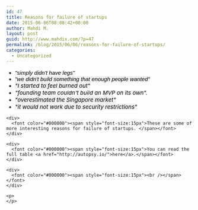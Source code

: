 ```yaml
---
id: 47
title: Reasons for failure of startups
date: 2015-06-06T08:08:42+00:00
author: Mahdi M.
layout: post
guid: http://www.mahdix.com/?p=47
permalink: /blog/2015/06/06/reasons-for-failure-of-startups/
categories:
  - Uncategorized
---
```

<div dir="ltr">
  <div class="gmail_default" style>
    <ul style>
      <li style>
        <font face="tahoma, sans-serif"><span style="color:rgb(0,0,0);font-family:arial,sans-serif;font-size:15px;font-style:italic">"simply didn't have legs"</span><br /></font>
      </li>
      <li style>
        <font face="tahoma, sans-serif"><span style="color:rgb(0,0,0);font-family:arial,sans-serif;font-size:15px;font-style:italic"><span style="background-color:rgb(243,243,243)">"we didn't build something that enough people wanted"</span><br /></span></font>
      </li>
      <li style>
        <span style="color:rgb(0,0,0);font-size:15px;font-style:italic;background-color:rgb(243,243,243)">"I started to feel burned out"</span>
      </li>
      <li style>
        <span style="color:rgb(0,0,0);font-size:15px;font-style:italic;background-color:rgb(243,243,243)"><span style="background-color:rgb(255,255,255)">"founding team couldn't build an MVP on its own".</span><br /></span>
      </li>
      <li style>
        <span style="color:rgb(0,0,0);font-size:15px;font-style:italic;background-color:rgb(243,243,243)"><span style="background-color:rgb(255,255,255)"><span style="background-color:rgb(243,243,243)">"overestimated the Singapore market"</span><br /></span></span>
      </li>
      <li style>
        <span style="color:rgb(0,0,0);font-size:15px;font-style:italic;background-color:rgb(243,243,243)"><span style="background-color:rgb(255,255,255)"><span style="background-color:rgb(243,243,243)">"it would not work due to security restrictions"<br /></span></span></span>
      </li>
    </ul>
    
    <div>
      <font color="#000000"><span style="font-size:15px">These are some of more interesting reasons for failure of startups. </span></font>
    </div>
    
    <div>
      <font color="#000000"><span style="font-size:15px">You can read the full table <a href="http://autopsy.io/">here</a>.</span></font>
    </div>
    
    <div>
      <font color="#000000"><span style="font-size:15px"><br /></span></font>
    </div>
  </div>
  
  <p>
    </div> 
    
    <p>
    </p>